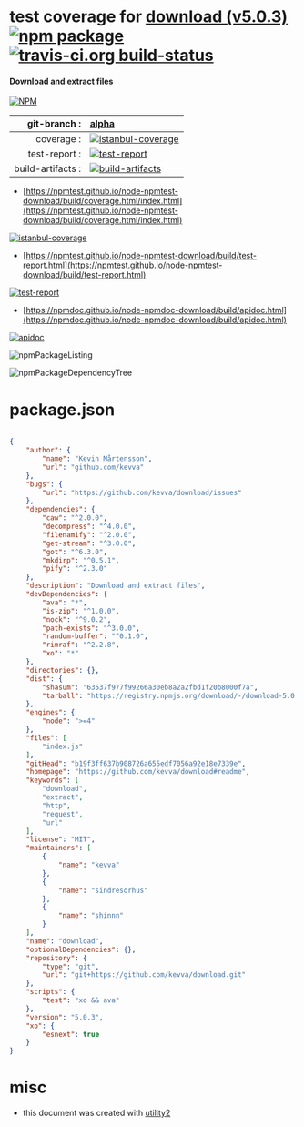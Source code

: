 # test coverage for  [download (v5.0.3)](https://github.com/kevva/download#readme)  [![npm package](https://img.shields.io/npm/v/npmtest-download.svg?style=flat-square)](https://www.npmjs.org/package/npmtest-download) [![travis-ci.org build-status](https://api.travis-ci.org/npmtest/node-npmtest-download.svg)](https://travis-ci.org/npmtest/node-npmtest-download)
#### Download and extract files

[![NPM](https://nodei.co/npm/download.png?downloads=true&downloadRank=true&stars=true)](https://www.npmjs.com/package/download)

| git-branch : | [alpha](https://github.com/npmtest/node-npmtest-download/tree/alpha)|
|--:|:--|
| coverage : | [![istanbul-coverage](https://npmtest.github.io/node-npmtest-download/build/coverage.badge.svg)](https://npmtest.github.io/node-npmtest-download/build/coverage.html/index.html)|
| test-report : | [![test-report](https://npmtest.github.io/node-npmtest-download/build/test-report.badge.svg)](https://npmtest.github.io/node-npmtest-download/build/test-report.html)|
| build-artifacts : | [![build-artifacts](https://npmtest.github.io/node-npmtest-download/glyphicons_144_folder_open.png)](https://github.com/npmtest/node-npmtest-download/tree/gh-pages/build)|

- [https://npmtest.github.io/node-npmtest-download/build/coverage.html/index.html](https://npmtest.github.io/node-npmtest-download/build/coverage.html/index.html)

[![istanbul-coverage](https://npmtest.github.io/node-npmtest-download/build/screenCapture.buildCi.browser.%252Ftmp%252Fbuild%252Fcoverage.lib.html.png)](https://npmtest.github.io/node-npmtest-download/build/coverage.html/index.html)

- [https://npmtest.github.io/node-npmtest-download/build/test-report.html](https://npmtest.github.io/node-npmtest-download/build/test-report.html)

[![test-report](https://npmtest.github.io/node-npmtest-download/build/screenCapture.buildCi.browser.%252Ftmp%252Fbuild%252Ftest-report.html.png)](https://npmtest.github.io/node-npmtest-download/build/test-report.html)

- [https://npmdoc.github.io/node-npmdoc-download/build/apidoc.html](https://npmdoc.github.io/node-npmdoc-download/build/apidoc.html)

[![apidoc](https://npmdoc.github.io/node-npmdoc-download/build/screenCapture.buildCi.browser.%252Ftmp%252Fbuild%252Fapidoc.html.png)](https://npmdoc.github.io/node-npmdoc-download/build/apidoc.html)

![npmPackageListing](https://npmtest.github.io/node-npmtest-download/build/screenCapture.npmPackageListing.svg)

![npmPackageDependencyTree](https://npmtest.github.io/node-npmtest-download/build/screenCapture.npmPackageDependencyTree.svg)



# package.json

```json

{
    "author": {
        "name": "Kevin Mårtensson",
        "url": "github.com/kevva"
    },
    "bugs": {
        "url": "https://github.com/kevva/download/issues"
    },
    "dependencies": {
        "caw": "^2.0.0",
        "decompress": "^4.0.0",
        "filenamify": "^2.0.0",
        "get-stream": "^3.0.0",
        "got": "^6.3.0",
        "mkdirp": "^0.5.1",
        "pify": "^2.3.0"
    },
    "description": "Download and extract files",
    "devDependencies": {
        "ava": "*",
        "is-zip": "^1.0.0",
        "nock": "^9.0.2",
        "path-exists": "^3.0.0",
        "random-buffer": "^0.1.0",
        "rimraf": "^2.2.8",
        "xo": "*"
    },
    "directories": {},
    "dist": {
        "shasum": "63537f977f99266a30eb8a2a2fbd1f20b8000f7a",
        "tarball": "https://registry.npmjs.org/download/-/download-5.0.3.tgz"
    },
    "engines": {
        "node": ">=4"
    },
    "files": [
        "index.js"
    ],
    "gitHead": "b19f3ff637b908726a655edf7056a92e18e7339e",
    "homepage": "https://github.com/kevva/download#readme",
    "keywords": [
        "download",
        "extract",
        "http",
        "request",
        "url"
    ],
    "license": "MIT",
    "maintainers": [
        {
            "name": "kevva"
        },
        {
            "name": "sindresorhus"
        },
        {
            "name": "shinnn"
        }
    ],
    "name": "download",
    "optionalDependencies": {},
    "repository": {
        "type": "git",
        "url": "git+https://github.com/kevva/download.git"
    },
    "scripts": {
        "test": "xo && ava"
    },
    "version": "5.0.3",
    "xo": {
        "esnext": true
    }
}
```



# misc
- this document was created with [utility2](https://github.com/kaizhu256/node-utility2)
